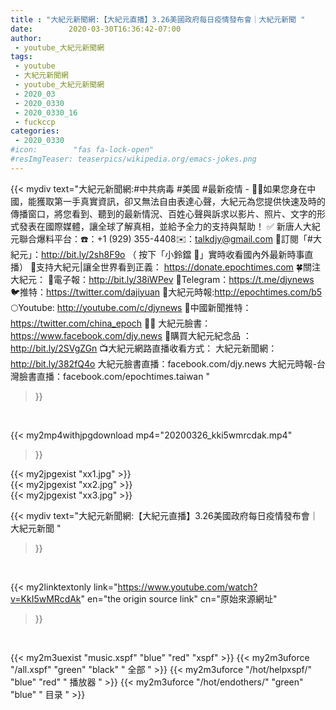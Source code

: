 ```yaml
---
title : "大紀元新聞網:【大紀元直播】3.26美國政府每日疫情發布會｜大紀元新聞 "
date:        2020-03-30T16:36:42-07:00
author:
 - youtube_大紀元新聞網
tags:
 - youtube
 - 大紀元新聞網
 - youtube_大紀元新聞網
 - 2020_03
 - 2020_0330
 - 2020_0330_16
 - fuckccp
categories:
 - 2020_0330
#icon:        "fas fa-lock-open"
#resImgTeaser: teaserpics/wikipedia.org/emacs-jokes.png
---
```


{{< mydiv text="大紀元新聞網:#中共病毒 #美國 #最新疫情 - ✍🏻如果您身在中國，能獲取第一手真實資訊，卻又無法自由表達心聲，大紀元為您提供快速及時的傳播窗口，將您看到、聽到的最新情況、百姓心聲與訴求以影片、照片、文字的形式發表在國際媒體，讓全球了解真相，並給予全力的支持與幫助！ ✅  新唐人大紀元聯合爆料平台：☎️：+1 (929) 355-4408✉️：talkdjy@gmail.com  🌸訂閱「#大紀元」：http://bit.ly/2sh8F9o （ 按下「小鈴鐺 🔔」實時收看國內外最新時事直播）  💐支持大紀元|讓全世界看到正義： https://donate.epochtimes.com  🍀關注大紀元： 💌電子報：http://bit.ly/38iWPev 📱Telegram：https://t.me/djynews 🐦推特：https://twitter.com/dajiyuan 📰大紀元時報:http://epochtimes.com/b5 🌕Youtube: http://youtube.com/c/djynews 🐤中國新聞推特：https://twitter.com/china_epoch ✍🏻  大紀元臉書：https://www.facebook.com/djy.news  🎁購買大紀元紀念品 ：http://bit.ly/2SVgZGn  📺大紀元網路直播收看方式： 大紀元新聞網：http://bit.ly/382fQ4o 大紀元臉書直播：facebook.com/djy.news 大紀元時報-台灣臉書直播：facebook.com/epochtimes.taiwan "
>}}
<br>


{{< my2mp4withjpgdownload mp4="20200326_kki5wmrcdak.mp4"
>}}

{{< my2jpgexist "xx1.jpg" >}}<br>
{{< my2jpgexist "xx2.jpg" >}}<br>
{{< my2jpgexist "xx3.jpg" >}}<br>



{{< mydiv text="大紀元新聞網:【大紀元直播】3.26美國政府每日疫情發布會｜大紀元新聞 "
>}}
<br>

{{< my2linktextonly link="https://www.youtube.com/watch?v=KkI5wMRcdAk"
en="the origin source link" cn="原始來源網址"
>}}


<br>

{{< my2m3uexist "music.xspf"        "blue"   "red"    "xspf" >}} {{< my2m3uforce "/all.xspf"         "green"  "black"  " 全部 " >}} {{< my2m3uforce "/hot/helpxspf/"    "blue"   "red"    " 播放器 " >}} {{< my2m3uforce "/hot/endothers/"   "green"  "blue"   " 目录 " >}} 
